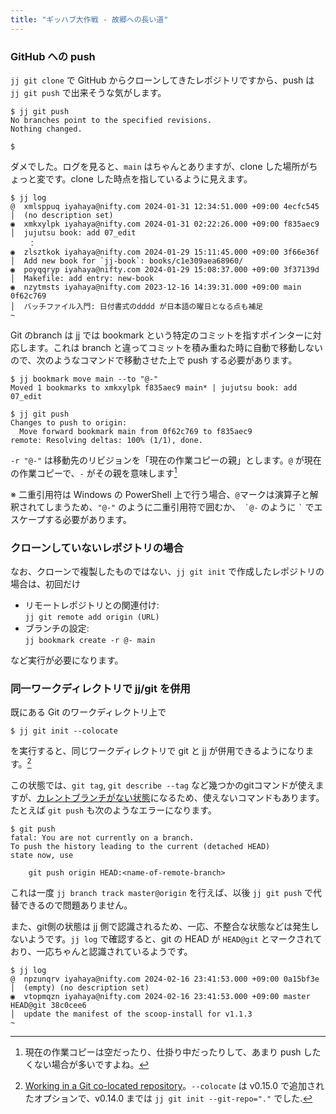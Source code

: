 ```yaml
---
title: "ギッハブ大作戦 - 故郷への長い道"
---
```

### GitHub への push

`jj git clone` で GitHub からクローンしてきたレポジトリですから、push は `jj git push` で出来そうな気がします。

```
$ jj git push
No branches point to the specified revisions.
Nothing changed.

$
```

ダメでした。ログを見ると、`main` はちゃんとありますが、clone した場所がちょっと変です。clone した時点を指しているように見えます。

```
$ jj log
@  xmlsppuq iyahaya@nifty.com 2024-01-31 12:34:51.000 +09:00 4ecfc545
│  (no description set)
◉  xmkxylpk iyahaya@nifty.com 2024-01-31 02:22:26.000 +09:00 f835aec9
│  jujutsu book: add 07_edit
    ：
◉  zlsztkok iyahaya@nifty.com 2024-01-29 15:11:45.000 +09:00 3f66e36f
│  Add new book for `jj-book`: books/c1e309aea68960/
◉  poyqqryp iyahaya@nifty.com 2024-01-29 15:08:37.000 +09:00 3f37139d
│  Makefile: add entry: new-book
◉  nzytmsts iyahaya@nifty.com 2023-12-16 14:39:31.000 +09:00 main 0f62c769
│  バッチファイル入門: 日付書式のdddd が日本語の曜日となる点も補足
~
```

Git のbranch は jj では bookmark という特定のコミットを指すポインターに対応します。これは branch と違ってコミットを積み重ねた時に自動で移動しないので、次のようなコマンドで移動させた上で push する必要があります。

```
$ jj bookmark move main --to "@-"
Moved 1 bookmarks to xmkxylpk f835aec9 main* | jujutsu book: add 07_edit

$ jj git push
Changes to push to origin:
  Move forward bookmark main from 0f62c769 to f835aec9
remote: Resolving deltas: 100% (1/1), done.
```

`-r "@-"` は移動先のリビジョンを「現在の作業コピーの親」とします。`@` が現在の作業コピーで、`-` がその親を意味します[^current-branch]

※ 二重引用符は Windows の PowerShell 上で行う場合、`@`マークは演算子と解釈されてしまうため、`"@-"` のように二重引用符で囲むか、`` `@-`` のように `` ` `` でエスケープする必要があります。

[^current-branch]: 現在の作業コピーは空だったり、仕掛り中だったりして、あまり push したくない場合が多いですよね。

### クローンしていないレポジトリの場合

なお、クローンで複製したものではない、`jj git init` で作成したレポジトリの場合は、初回だけ

+ リモートレポジトリとの関連付け:  
    `jj git remote add origin (URL)`
+ ブランチの設定:  
    `jj bookmark create -r @- main`

など実行が必要になります。

### 同一ワークディレクトリで jj/git を併用

既にある Git のワークディレクトリ上で

```
$ jj git init --colocate
```

を実行すると、同じワークディレクトリで git と jj が併用できるようになります。[^colocate]

[^colocate]: [Working in a Git co-located repository](https://martinvonz.github.io/jj/v0.15.1/github/#working-in-a-git-co-located-repository)。`--colocate` は v0.15.0 で追加されたオプションで、v0.14.0 までは `jj git init --git-repo="."` でした.

この状態では、`git tag`, `git describe --tag` など幾つかのgitコマンドが使えますが、[カレントブランチがない状態][detached]になるため、使えないコマンドもあります。たとえば `git push` も次のようなエラーになります。

```
$ git push
fatal: You are not currently on a branch.
To push the history leading to the current (detached HEAD)
state now, use

    git push origin HEAD:<name-of-remote-branch>
```

これは一度 `jj branch track master@origin` を行えば、以後 `jj git push` で代替できるので問題ありません。

また、git側の状態は jj 側で認識されるため、一応、不整合な状態などは発生しないようです。`jj log` で確認すると、git の HEAD が `HEAD@git` とマークされており、一応ちゃんと認識されているようです。

[detached]: https://git-scm.com/docs/git-checkout#_detached_head

```
$ jj log
@  npzunqrv iyahaya@nifty.com 2024-02-16 23:41:53.000 +09:00 0a15bf3e
│  (empty) (no description set)
◉  vtopmqzn iyahaya@nifty.com 2024-02-16 23:41:53.000 +09:00 master HEAD@git 38c0cee6
│  update the manifest of the scoop-install for v1.1.3
~
```
